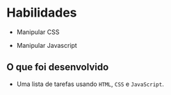 # Habilidades

- Manipular CSS

- Manipular Javascript

## O que foi desenvolvido

- Uma lista de tarefas usando `HTML`, `CSS` e `JavaScript`.